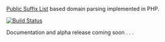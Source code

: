 [Public Suffix List](http://publicsuffix.org/) based domain parsing implemented in PHP.

[![Build
Status](https://travis-ci.org/jeremykendall/php-domain-parser.png?branch=master)](https://travis-ci.org/jeremykendall/php-domain-parser)

Documentation and alpha release coming soon . . .
